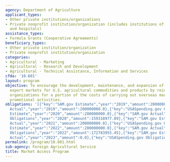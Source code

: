 ```yaml
---
agency: Department of Agriculture
applicant_types:
- Other private institutions/organizations
- Private nonprofit institution/organization (includes institutions of higher education
  and hospitals)
assistance_types:
- Formula Grants (Cooperative Agreements)
beneficiary_types:
- Other private institution/organization
- Private nonprofit institution/organization
categories:
- Agricultural - Marketing
- Agricultural - Research and Development
- Agricultural - Technical Assistance, Information and Services
cfda: '10.601'
layout: program
objective: To encourage the development, maintenance, and expansion of commercial
  export markets for U.S. agricultural commodities and products by reimbursing participating
  organizations for a portion of the costs of carrying out overseas marketing and
  promotional activities.
obligations: '[{"key":"SAM.gov Estimate","year":"2019","amount":200000000.0},{"key":"SAM.gov
  Actual","year":"2019","amount":200000000.0},{"key":"USASpending.gov Obligations","year":"2019","amount":157893895.74},{"key":"SAM.gov
  Estimate","year":"2020","amount":200000000.0},{"key":"SAM.gov Actual","year":"2020","amount":200000000.0},{"key":"USASpending.gov
  Obligations","year":"2020","amount":159318977.09},{"key":"SAM.gov Estimate","year":"2021","amount":200000000.0},{"key":"SAM.gov
  Actual","year":"2021","amount":200000000.0},{"key":"USASpending.gov Obligations","year":"2021","amount":153365309.94},{"key":"SAM.gov
  Estimate","year":"2022","amount":200000000.0},{"key":"SAM.gov Actual","year":"2022","amount":200000000.0},{"key":"USASpending.gov
  Obligations","year":"2022","amount":172783955.45},{"key":"SAM.gov Estimate","year":"2023","amount":200000000.0},{"key":"SAM.gov
  Actual","year":"2023","amount":0.0},{"key":"USASpending.gov Obligations","year":"2023","amount":152293436.14}]'
permalink: /program/10.601.html
sub-agency: Foreign Agricultural Service
title: Market Access Program
---
```

